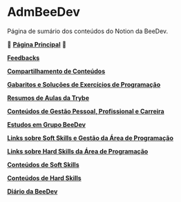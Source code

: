 # AdmBeeDev

Página de sumário dos conteúdos do Notion da BeeDev.

🐝 [**Página Principal**](https://www.notion.so/beedeveloper/BeeDev-b3284d4907f8420eb3bd6021e7baeaf9) 🐝

[**Feedbacks**](https://freickup.typeform.com/to/bU0lg19h)

[**Compartilhamento de Conteúdos**](https://www.notion.so/beedeveloper/Compartilhamento-de-Conte-dos-a0d1a7e6ec314328b23dd52250ee6824)

[**Gabaritos e Soluções de Exercícios de Programação**](https://www.notion.so/beedeveloper/Gabaritos-e-Solu-es-de-Exerc-cios-de-Programa-o-7651c81ce6624473a1d66ffb0a2bd053)

[**Resumos de Aulas da Trybe**](https://beedeveloper.notion.site/Resumos-de-Aulas-da-Trybe-14896400fb6c4e47ba4f5830d11cda48)

[**Conteúdos de Gestão Pessoal, Profissional e Carreira**](https://beedeveloper.notion.site/Conte-dos-de-Gest-o-Pessoal-Profissional-e-Carreira-77abd9096a3d4e4faf3a598aaf1cac7b)

[**Estudos em Grupo BeeDev**](https://beedeveloper.notion.site/Estudos-em-Grupo-BeeDev-abd3902485174b848b34f37e8212301b)

[**Links sobre Soft Skills e Gestão da Área de Programação**](https://beedeveloper.notion.site/Links-sobre-Soft-Skills-e-Gest-o-da-rea-de-Programa-o-2f82796f894e4f5e9408968555d26414)

[**Links sobre Hard Skills da Área de Programação**](https://beedeveloper.notion.site/Links-sobre-Hard-Skills-da-rea-de-Programa-o-3a918fa67bbd40ecb5bb4dc36377aa9b)

[**Conteúdos de Soft Skills**](https://beedeveloper.notion.site/Conte-dos-de-Soft-Skills-f550786a20b74fa8b70f2b8ba087714d)

[**Conteúdos de Hard Skills**](https://beedeveloper.notion.site/Conte-dos-de-Hard-Skills-3f54a6623f3a49c7bf4f3e446165fb45)

[**Diário da BeeDev**](https://beedeveloper.notion.site/Di-rio-da-BeeDev-d69a391c10b44b67a3ea3e805077d836)
